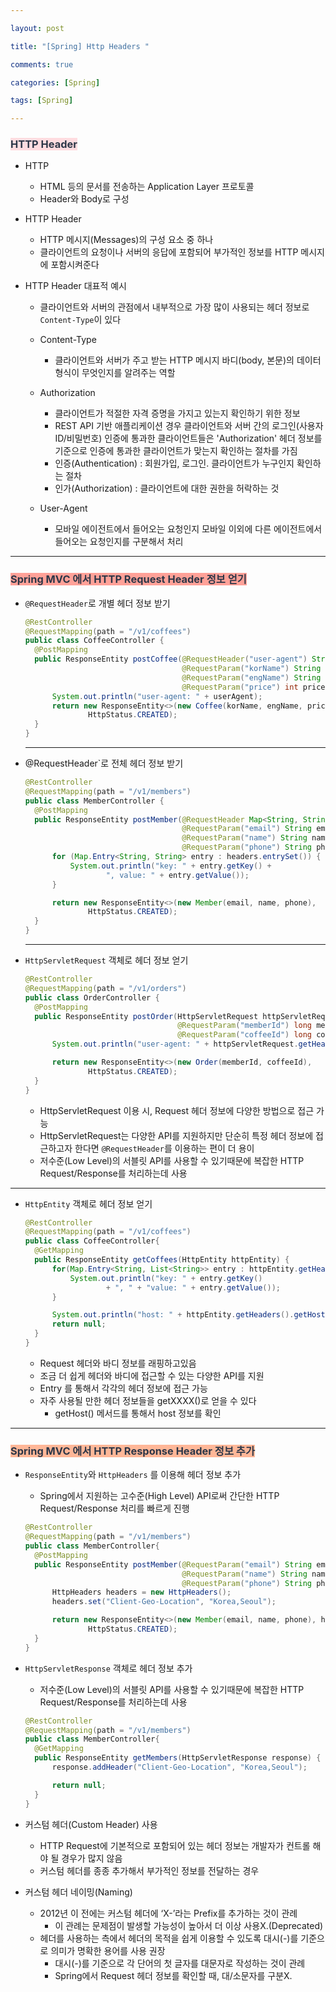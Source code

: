 ```yaml
---

layout: post

title: "[Spring] Http Headers "

comments: true

categories: [Spring]

tags: [Spring]

---
```


### <span style='color: #2D3748; background-color: #ffdce0'>HTTP Header</span>

- HTTP

  - HTML 등의 문서를 전송하는 Application Layer 프로토콜
  - Header와 Body로 구성
  
- HTTP Header

  - HTTP 메시지(Messages)의 구성 요소 중 하나
  - 클라이언트의 요청이나 서버의 응답에 포함되어 부가적인 정보를 HTTP 메시지에 포함시켜준다
  
- HTTP Header 대표적 예시

  - 클라이언트와 서버의 관점에서 내부적으로 가장 많이 사용되는 헤더 정보로 `Content-Type`이 있다
  
  - Content-Type
    
    - 클라이언트와 서버가 주고 받는 HTTP 메시지 바디(body, 본문)의 데이터 형식이 무엇인지를 알려주는 역할
    
  - Authorization
  
    - 클라이언트가 적절한 자격 증명을 가지고 있는지 확인하기 위한 정보
    - REST API 기반 애플리케이션 경우 클라이언트와 서버 간의 로그인(사용자 ID/비밀번호) 인증에 통과한 클라이언트들은 'Authorization' 헤더 정보를 기준으로 인증에 통과한 클라이언트가 맞는지 확인하는 절차를 가짐
    - 인증(Authentication) : 회원가입, 로그인. 클라이언트가 누구인지 확인하는 절차
    - 인가(Authorization) : 클라이언트에 대한 권한을 허락하는 것
    
  - User-Agent
  
    - 모바일 에이전트에서 들어오는 요청인지 모바일 이외에 다른 에이전트에서 들어오는 요청인지를 구분해서 처리
    

------

### <span style='color: #2D3748; background-color: #FFA198'>Spring MVC 에서 HTTP Request Header 정보 얻기</span>

- `@RequestHeader`로 개별 헤더 정보 받기
  ```java
  @RestController
  @RequestMapping(path = "/v1/coffees")
  public class CoffeeController {
    @PostMapping
    public ResponseEntity postCoffee(@RequestHeader("user-agent") String userAgent,
                                     @RequestParam("korName") String korName,
                                     @RequestParam("engName") String engName,
                                     @RequestParam("price") int price) {
        System.out.println("user-agent: " + userAgent);
        return new ResponseEntity<>(new Coffee(korName, engName, price),
                HttpStatus.CREATED);
    }
  }
  ```
  
  ------
  
  
  
- @RequestHeader`로 전체 헤더 정보 받기
  
  ```java
  @RestController
  @RequestMapping(path = "/v1/members")
  public class MemberController {
    @PostMapping
    public ResponseEntity postMember(@RequestHeader Map<String, String> headers,
                                     @RequestParam("email") String email,
                                     @RequestParam("name") String name,
                                     @RequestParam("phone") String phone) {
        for (Map.Entry<String, String> entry : headers.entrySet()) {
            System.out.println("key: " + entry.getKey() +
                    ", value: " + entry.getValue());
        }
  
        return new ResponseEntity<>(new Member(email, name, phone),
                HttpStatus.CREATED);
    }
  }
  ```
  
  ------
  
  
  
- `HttpServletRequest` 객체로 헤더 정보 얻기
  
  ```java
  @RestController
  @RequestMapping(path = "/v1/orders")
  public class OrderController {
    @PostMapping
    public ResponseEntity postOrder(HttpServletRequest httpServletRequest,
                                    @RequestParam("memberId") long memberId,
                                    @RequestParam("coffeeId") long coffeeId) {
        System.out.println("user-agent: " + httpServletRequest.getHeader("user-agent"));
  
        return new ResponseEntity<>(new Order(memberId, coffeeId),
                HttpStatus.CREATED);
    }
  }
  ```
  - HttpServletRequest 이용 시, Request 헤더 정보에 다양한 방법으로 접근 가능
  - HttpServletRequest는 다양한 API를 지원하지만 단순히 특정 헤더 정보에 접근하고자 한다면 `@RequestHeader`를 이용하는 편이 더 용이
  - 저수준(Low Level)의 서블릿 API를 사용할 수 있기때문에 복잡한 HTTP Request/Response를 처리하는데 사용
------



- `HttpEntity` 객체로 헤더 정보 얻기
  ```java
  @RestController
  @RequestMapping(path = "/v1/coffees")
  public class CoffeeController{
    @GetMapping
    public ResponseEntity getCoffees(HttpEntity httpEntity) {
        for(Map.Entry<String, List<String>> entry : httpEntity.getHeaders().entrySet()){
            System.out.println("key: " + entry.getKey()
                    + ", " + "value: " + entry.getValue());
        }
  
        System.out.println("host: " + httpEntity.getHeaders().getHost());
        return null;
    }
  }
  ```
  - Request 헤더와 바디 정보를 래핑하고있음
  - 조금 더 쉽게 헤더와 바디에 접근할 수 있는 다양한 API를 지원
  - Entry 를 통해서 각각의 헤더 정보에 접근 가능
  - 자주 사용될 만한 헤더 정보들을 getXXXX()로 얻을 수 있다
    - getHost() 메서드를 통해서 host 정보를 확인
    

------



### <span style='color: #2D3748; background-color: #FFB798'>Spring MVC 에서 HTTP Response Header 정보 추가</span>

- `ResponseEntity`와 `HttpHeaders` 를 이용해 헤더 정보 추가
  - Spring에서 지원하는 고수준(High Level) API로써 간단한 HTTP Request/Response 처리를 빠르게 진행
  ```java
  @RestController
  @RequestMapping(path = "/v1/members")
  public class MemberController{
    @PostMapping
    public ResponseEntity postMember(@RequestParam("email") String email,
                                     @RequestParam("name") String name,
                                     @RequestParam("phone") String phone) {
        HttpHeaders headers = new HttpHeaders();
        headers.set("Client-Geo-Location", "Korea,Seoul");
  
        return new ResponseEntity<>(new Member(email, name, phone), headers,
                HttpStatus.CREATED);
    }
  }
  ```
  
  
  
- `HttpServletResponse` 객체로 헤더 정보 추가
  
  - 저수준(Low Level)의 서블릿 API를 사용할 수 있기때문에 복잡한 HTTP Request/Response를 처리하는데 사용
  ```java
  @RestController
  @RequestMapping(path = "/v1/members")
  public class MemberController{
    @GetMapping
    public ResponseEntity getMembers(HttpServletResponse response) {
        response.addHeader("Client-Geo-Location", "Korea,Seoul");
  
        return null;
    }
  }
  ```
  
- 커스텀 헤더(Custom Header) 사용

  - HTTP Request에 기본적으로 포함되어 있는 헤더 정보는 개발자가 컨트롤 해야 될 경우가 많지 않음
  - 커스텀 헤더를 종종 추가해서 부가적인 정보를 전달하는 경우
  
- 커스텀 헤더 네이밍(Naming)

  - 2012년 이 전에는 커스텀 헤더에 ‘X-’라는 Prefix를 추가하는 것이 관례
    - 이 관례는 문제점이 발생할 가능성이 높아서 더 이상 사용X.(Deprecated)
  - 헤더를 사용하는 측에서 헤더의 목적을 쉽게 이용할 수 있도록 대시(-)를 기준으로 의미가 명확한 용어를 사용 권장
    - 대시(-)를 기준으로 각 단어의 첫 글자를 대문자로 작성하는 것이 관례
    - Spring에서 Request 헤더 정보를 확인할 때, 대/소문자를 구분X.